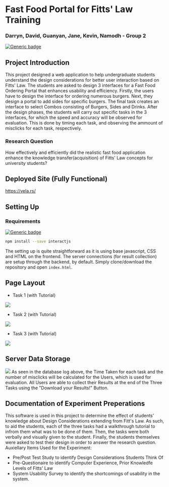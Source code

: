 # Fast Food Portal for Fitts' Law Training
### Darryn, David, Guanyan, Jane, Kevin, Namodh - Group 2
[![Generic badge](https://img.shields.io/badge/build-passing-<COLOR>.svg)](https://shields.io/)
## Project Introduction
This project designed a web application to help undergraduate students understand the design considerations for better user interaction based on Fitts' Law. The students are asked to design 3 interfaces for a Fast Food Ordering Portal that enhances usability and efficiency. Firstly, the users have to design the interface for ordering numerous burgers. Next, they design a portal to add sides for specific burgers. The final task creates an interface to select Combos consisting of Burgers, Sides and Drinks. After the design phases, the students will carry out specific tasks in the 3 interfaces, for which the speed and accuracy will be observed for evaluation. This is done by timing each task, and observing the ammount of misclicks for each task, respectively. 
### Research Question
How effectively and efficiently did the realistic fast food application enhance the knowledge transfer(acquisition) of Fitts' Law concepts for university students?
## Deployed Site (Fully Functional)
https://vela.rs/ 

## Setting Up
### Requirements
[![Generic badge](https://img.shields.io/badge/interact.js-1.10.17-<COLOR>.svg)](https://shields.io/)
```bash
npm install --save interactjs
```
The setting up is quite straightforward as it is using base javascript, CSS and HTML on the frontend. The server connections (for result collection) are setup through the backend, by default. Simply clone/download the repository and open `index.html`. 

## Page Layout
  - Task 1 (with Tutorial) <br />
  
  ![](https://i.postimg.cc/MHm2gSc4/Task-1.png)
  
  - Task 2 (with Tutorial) <br />
  
  ![](https://i.postimg.cc/gJTHdM5K/Final-Task3.png)
  - Task 3 (with Tutorial) <br />
  
  ![](https://i.postimg.cc/sX1kfNn6/Task-3.png)
  
  ## Server Data Storage
  ![](https://i.postimg.cc/Vv4rm5dP/Server-Data.png)
  As seen in the database log above, the Time Taken for each task and the number of misclicks will be calculated for the Users, which is used for evaluation. 
  All Users are able to collect their Results at the end of the Three Tasks using the "Download your Results!" Button. 
  
  ## Documentation of Experiment Preperations
  This software is used in this project to determine the effect of students' knowledge about Design Considerations extending from Fitt's Law. As such, to aid the students, each of the three tasks had a walkthrough tutorial to infrom them what was to be done of them. Then, the tasks were both verbally and visually given to the student. Finally, the students themselves were asked to test their design in order to answer the research question. 
  Auxiellary Items Used for the Experiment:
  - Pre/Post Test Study to identify Design Considerations Students Think Of
  - Pre-Questionaire to identify Computer Experience, Prior Knowledfe Levels of Fitts' Law
  - System Usability Survey to identify the shortcomings of usability in the system.
